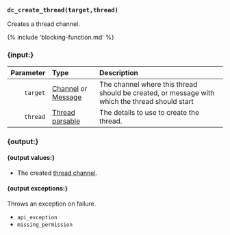 ### `dc_create_thread(target,thread)`

Creates a thread channel.

{% include 'blocking-function.md' %}


### {input:}

| Parameter | Type                                                           | Description                                                                                    |
|----------:|:---------------------------------------------------------------|:-----------------------------------------------------------------------------------------------|
|  `target` | [Channel](/values/channel.md) or [Message](/values/message.md) | The channel where this thread should be created, or message with which the thread should start |
|  `thread` | [Thread parsable](/parsables/thread.md)                        | The details to use to create the thread.                                                       |


### {output:}

#### {output values:}

* The created [thread channel](/values/channel.md).

#### {output exceptions:}

Throws an exception on failure.
* `api_exception`
* `missing_permission`